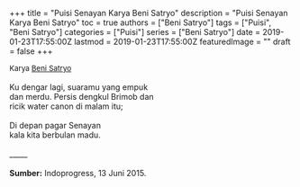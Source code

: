 +++
title = "Puisi Senayan Karya Beni Satryo"
description = "Puisi Senayan Karya Beni Satryo"
toc = true
authors = ["Beni Satryo"]
tags = ["Puisi", "Beni Satryo"]
categories = ["Puisi"]
series = ["Beni Satryo"]
date = 2019-01-23T17:55:00Z
lastmod = 2019-01-23T17:55:00Z
featuredImage = ""
draft = false
+++

<div style="text-align: justify;">
<div style="font-size: small;">Karya <a href="/authors/beni-satryo/" target="_blank">Beni Satryo</a></div><br />
Ku dengar lagi, suaramu yang empuk<br />dan merdu. Persis dengkul Brimob dan<br />ricik water canon di malam itu;<br /><br />Di depan pagar Senayan<br />kala kita berbulan madu.<br /><br />
_____<br /><br />
<b>Sumber:</b> Indoprogress, 13 Juni 2015.</div>
